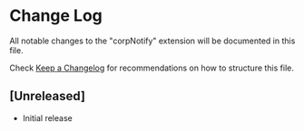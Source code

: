 # Change Log

All notable changes to the "corpNotify" extension will be documented in this file.

Check [Keep a Changelog](http://keepachangelog.com/) for recommendations on how to structure this file.

## [Unreleased]

- Initial release
